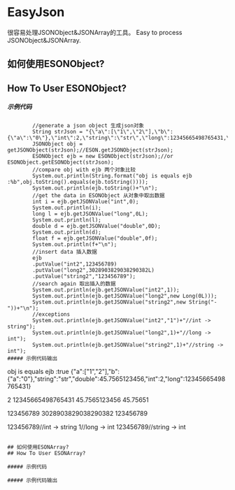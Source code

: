# EasyJson
很容易处理JSONObject&amp;JSONArray的工具。
Easy to process JSONObject&JSONArray.

## 如何使用ESONObject? 
## How To User ESONObject?

##### 示例代码
```
        //generate a json object 生成json对象
        String strJson = "{\"a\":[\"1\",\"2\"],\"b\":{\"a\":\"0\"},\"int\":2,\"string\":\"str\",\"long\":12345665498765431,\"double\":45.7565123456}";
        JSONObject obj = getJSONObject(strJson);//ESON.getJSONObject(strJson);
        ESONObject ejb = new ESONObject(strJson);//or ESONObject.getESONObject(strJson);
        //compare obj with ejb 两个对象比较
        System.out.println(String.format("obj is equals ejb :%b",obj.toString().equals(ejb.toString())));
        System.out.println(ejb.toString()+"\n");
        //get the data in ESONObject 从对象中取出数据
        int i = ejb.getJSONValue("int",0);
        System.out.println(i);
        long l = ejb.getJSONValue("long",0L);
        System.out.println(l);
        double d = ejb.getJSONValue("double",0D);
        System.out.println(d);
        float f = ejb.getJSONValue("double",0f);
        System.out.println(f+"\n");
        //insert data 插入数据
        ejb
        .putValue("int2",123456789)
        .putValue("long2",3028903829038290382L)
        .putValue("string2","123456789");
        //search again 取出插入的数据
        System.out.println(ejb.getJSONValue("int2",1));
        System.out.println(ejb.getJSONValue("long2",new Long(0L)));
        System.out.println(ejb.getJSONValue("string2",new String("-"))+"\n");
        //exceptions
        System.out.println(ejb.getJSONValue("int2","1")+"//int -> string");
        System.out.println(ejb.getJSONValue("long2",1)+"//long -> int");
        System.out.println(ejb.getJSONValue("string2",1)+"//string -> int");
##### 示例代码输出
```
obj is equals ejb :true
{"a":["1","2"],"b":{"a":"0"},"string":"str","double":45.7565123456,"int":2,"long":12345665498765431}

2
12345665498765431
45.7565123456
45.75651

123456789
3028903829038290382
123456789

123456789//int -> string
1//long -> int
123456789//string -> int
```

## 如何使用ESONArray? 
## How To User ESONArray?

##### 示例代码
```

```
##### 示例代码输出
```

```
